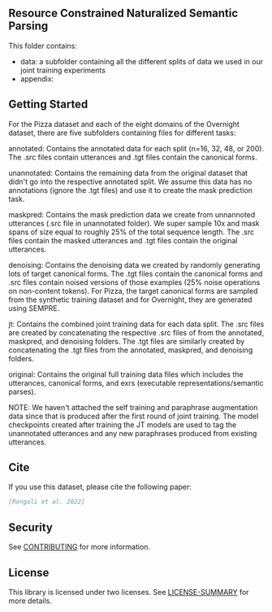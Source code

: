 ## Resource Constrained Naturalized Semantic Parsing

This folder contains:
- data: a subfolder containing all the different splits of data we used in our joint training experiments
- appendix: 

## Getting Started


For the Pizza dataset and each of the eight domains of the Overnight dataset, there are five subfolders containing files for different tasks:

annotated: Contains the annotated data for each split (n=16, 32, 48, or 200). The .src files contain utterances and .tgt files contain the canonical forms.

unannotated: Contains the remaining data from the original dataset that didn't go into the respective annotated split. We assume this data has no annotations (ignore the .tgt files) and use it to create the mask prediction task.

maskpred: Contains the mask prediction data we create from unnannoted utterances (.src file in unannotated folder). We super sample 10x and mask spans of size equal to roughly 25% of the total sequence length. The .src files contain the masked utterances and .tgt files contain the original utterances.

denoising: Contains the denoising data we created by randomly generating lots of target canonical forms. The .tgt files contain the canonical forms and .src files contain noised versions of those examples (25% noise operations on non-content tokens). For Pizza, the target canonical forms are sampled from the synthetic training dataset and for Overnight, they are generated using SEMPRE.

jt: Contains the combined joint training data for each data split. The .src files are created by concatenating the respective .src files of from the annotated, maskpred, and denoising folders. The .tgt files are similarly created by concatenating the .tgt files from the annotated, maskpred, and denoising folders.

original: Contains the original full training data files which includes the utterances, canonical forms, and exrs (executable representations/semantic parses). 


NOTE: We haven't attached the self training and paraphrase augmentation data since that is produced after the first round of joint training. The model checkpoints created after training the JT models are used to tag the unannotated utterances and any new paraphrases produced from existing utterances.

## Cite
If you use this dataset, please cite the following paper:

```bibtex
[Rongali et al. 2022]

```

## Security

See [CONTRIBUTING](CONTRIBUTING.md#security-issue-notifications) for more information.

## License

This library is licensed under two licenses. See [LICENSE-SUMMARY](LICENSE-SUMMARY) for more details.
